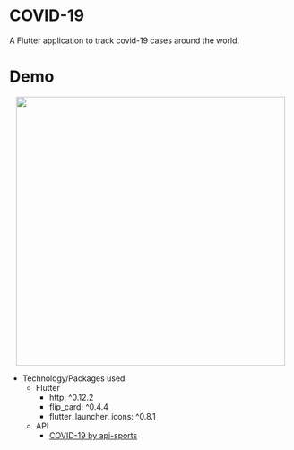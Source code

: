 # COVID-19

A Flutter application to track covid-19 cases around the world.

# Demo
<p align='center'>
<img height="480px" src="https://github.com/Raneem-Khafagy/Covid-19-FlutterApp-/blob/main/assets/video/covid-19.mp4">
</p>

* Technology/Packages used 
  * Flutter
      * http: ^0.12.2
      * flip_card: ^0.4.4
      * flutter_launcher_icons: ^0.8.1
  * API
      * [COVID-19 by api-sports](https://rapidapi.com/api-sports/api/covid-193)
  
  
  
  


  
